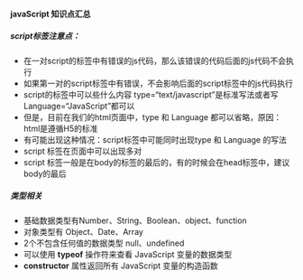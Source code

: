 #### javaScript 知识点汇总

##### script标签注意点：

* 在一对script的标签中有错误的js代码，那么该错误的代码后面的js代码不会执行
* 如果第一对的script标签中有错误，不会影响后面的script标签中的js代码执行
* script的标签中可以些什么内容 type=“text/javascript”是标准写法或者写 Language=“JavaScript”都可以
* 但是，目前在我们的html页面中，type 和 Language 都可以省略，原因：html是遵循H5的标准
* 有可能出现这种情况：script标签中可能同时出现type 和 Language 的写法
* script 标签在页面中可以出现多对
* script 标签一般是在body的标签的最后的，有的时候会在head标签中，建议body的最后

##### 类型相关

* 基础数据类型有Number、String、Boolean、object、function
* 对象类型有 Object、Date、Array
* 2个不包含任何值的数据类型 null、undefined
* 可以使用 **typeof** 操作符来查看 JavaScript 变量的数据类型
* **constructor** 属性返回所有 JavaScript 变量的构造函数